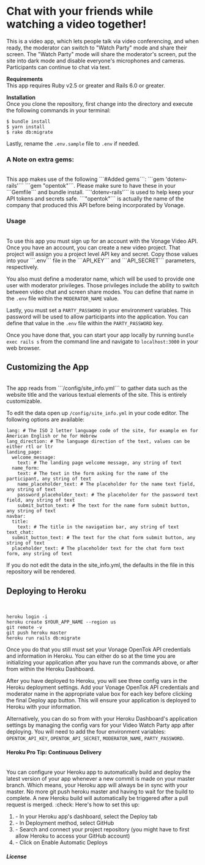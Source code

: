 <h1>Chat with your friends while watching a video together!</h1>

This is a video app, which lets people talk via video conferencing, and when ready, the moderator can switch to "Watch Party" mode and share their screen. The "Watch Party" mode will share the moderator's screen, put the site into dark mode and disable everyone's microphones and cameras. Participants can continue to chat via text.

<strong>Requirements</strong>
<br>
This app requires Ruby v2.5 or greater and Rails 6.0 or greater.

<strong>Installation</strong>
<br>
Once you clone the repository, first change into the directory and execute the following commands in your terminal:
<br>
```
$ bundle install
$ yarn install
$ rake db:migrate
```
Lastly, rename the ```.env.sample``` file to ```.env``` if needed.
<h3><strong>A Note on extra gems:</strong></h3>
<br>
This app makes use of the following ```#Added gems```: ```gem 'dotenv-rails'``` ```gem "opentok"```. Please make sure to have these in your ```Gemfile``` and bundle install. ```'dotenv-rails'``` is used to help keep your API tokens and secrets safe. ```"opentok"``` is actually the name of the company that produced this API before being incorporated by Vonage.

<h3>Usage</h3>
<br>
To use this app you must sign up for an account with the Vonage Video API. Once you have an account, you can create a new video project. That project will assign you a project level API key and secret. Copy those values into your ```.env``` file in the ```API_KEY``` and ```API_SECRET``` parameters, respectively.

You also must define a moderator name, which will be used to provide one user with moderator privileges. Those privileges include the ability to switch between video chat and screen share modes. You can define that name in the ```.env``` file within the ```MODERATOR_NAME``` value.

Lastly, you must set a ```PARTY_PASSWORD``` in your environment variables. This password will be used to allow participants into the application. You can define that value in the ```.env``` file within the ```PARTY_PASSWORD``` key.

Once you have done that, you can start your app locally by running ```bundle exec rails s``` from the command line and navigate to ```localhost:3000``` in your web browser.

<h2>Customizing the App</h2>
<br>
The app reads from ```/config/site_info.yml``` to gather data such as the website title and the various textual elements of the site. This is entirely customizable.

To edit the data open up ```/config/site_info.yml``` in your code editor. The following options are available:

```
lang: # The ISO 2 letter language code of the site, for example en for American English or he for Hebrew
lang_direction: # The language direction of the text, values can be either rtl or ltr
landing_page:
  welcome_message:
    text: # The landing page welcome message, any string of text
  name_form:
    text: # The text in the form asking for the name of the participant, any string of text
    name_placeholder_text: # The placeholder for the name text field, any string of text
    password_placeholder_text: # The placeholder for the password text field, any string of text
    submit_button_text: # The text for the name form submit button, any string of text
navbar:
  title:
    text: # The title in the navigation bar, any string of text
text_chat:
  submit_button_text: # The text for the chat form submit button, any string of text
  placeholder_text: # The placeholder text for the chat form text form, any string of text
 ```
 
If you do not edit the data in the site_info.yml, the defaults in the file in this repository will be rendered.

<h2>Deploying to Heroku</h2>
<br>

```
heroku login -i
heroku create $YOUR_APP_NAME --region us
git remote -v
git push heroku master
heroku run rails db:migrate
```

Once you do that you still must set your Vonage OpenTok API credentials and information in Heroku. You can either do so at the time you are initializing your application after you have run the commands above, or after from within the Heroku Dashboard.

After you have deployed to Heroku, you will see three config vars in the Heroku deployment settings. Add your Vonage OpenTok API credentials and moderator name in the appropriate value box for each key before clicking the final Deploy app button. This will ensure your application is deployed to Heroku with your information.

Alternatively, you can do so from with your Heroku Dashboard's application settings by managing the config vars for your Video Watch Party app after deploying. You will need to add the four environment variables: ```OPENTOK_API_KEY```, ```OPENTOK_API_SECRET```, ```MODERATOR_NAME```, ```PARTY_PASSWORD```.

<h4>Heroku Pro Tip: Continuous Delivery</h4>
<br>
You can configure your Heroku app to automatically build and deploy the latest version of your app whenever a new commit is made on your master branch. Which means, your Heroku app will always be in sync with your master. No more git push heroku master and having to wait for the build to complete. A new Heroku build will automatically be triggered after a pull request is merged.
:check: Here's how to set this up:
<br>
<ol>
  <li>- In your Heroku app's dashboard, select the Deploy tab</li>
  <li>- In Deployment method, select GitHub</li>
  <li>- Search and connect your project repository (you might have to first allow Heroku to access your GitHub account)</li>
  <li>- Click on Enable Automatic Deploys</li>
</ol>

<h5>License</h5
This library is released under the MIT License

